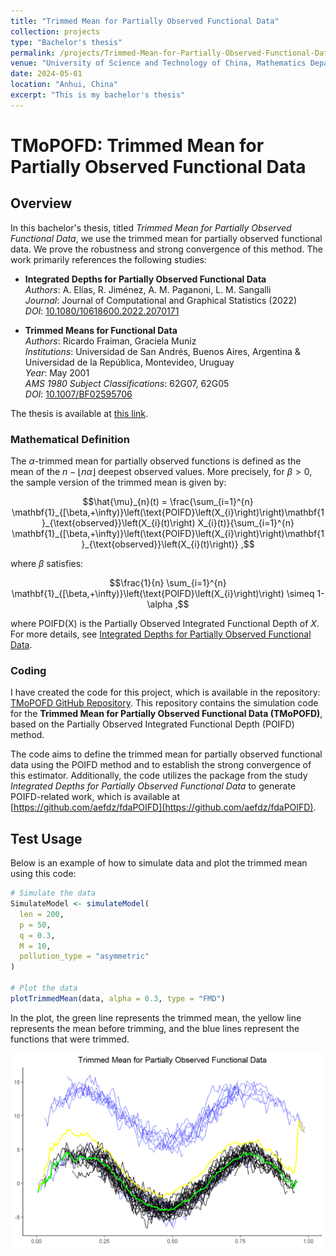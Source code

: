 ```yaml
---
title: "Trimmed Mean for Partially Observed Functional Data"
collection: projects
type: "Bachelor's thesis"
permalink: /projects/Trimmed-Mean-for-Partially-Observed-Functional-Data
venue: "University of Science and Technology of China, Mathematics Department"
date: 2024-05-01
location: "Anhui, China"
excerpt: "This is my bachelor's thesis"
---
```


# TMoPOFD: Trimmed Mean for Partially Observed Functional Data

## Overview

In this bachelor's thesis, titled *Trimmed Mean for Partially Observed Functional Data*, we use the trimmed mean for partially observed functional data. We prove the robustness and strong convergence of this method. The work primarily references the following studies:

- **Integrated Depths for Partially Observed Functional Data**  
  *Authors*: A. Elías, R. Jiménez, A. M. Paganoni, L. M. Sangalli  
  *Journal*: Journal of Computational and Graphical Statistics (2022)  
  *DOI*: [10.1080/10618600.2022.2070171](https://doi.org/10.1080/10618600.2022.2070171)

- **Trimmed Means for Functional Data**  
  *Authors*: Ricardo Fraiman, Graciela Muniz  
  *Institutions*: Universidad de San Andrés, Buenos Aires, Argentina & Universidad de la República, Montevideo, Uruguay  
  *Year*: May 2001  
  *AMS 1980 Subject Classifications*: 62G07, 62G05  
  *DOI*: [10.1007/BF02595706](https://doi.org/10.1007/BF02595706)

The thesis is available at [this link](https://arxiv.org/abs/2408.13062).

### Mathematical Definition

The $\alpha$-trimmed mean for partially observed functions is defined as the mean of the $n - \lfloor n\alpha \rfloor$ deepest observed values. More precisely, for $\beta > 0$, the sample version of the trimmed mean is given by:

```math
\hat{\mu}_{n}(t) = \frac{\sum_{i=1}^{n} \mathbf{1}_{[\beta,+\infty)}\left(\text{POIFD}\left(X_{i}\right)\right)\mathbf{1}_{\text{observed}}\left(X_{i}(t)\right) X_{i}(t)}{\sum_{i=1}^{n} \mathbf{1}_{[\beta,+\infty)}\left(\text{POIFD}\left(X_{i}\right)\right)\mathbf{1}_{\text{observed}}\left(X_{i}(t)\right)} ,
```

where $\beta$ satisfies:

```math
\frac{1}{n} \sum_{i=1}^{n} \mathbf{1}_{[\beta,+\infty)}\left(\text{POIFD}\left(X_{i}\right)\right) \simeq 1-\alpha ,
```
where POIFD(X) is the Partially Observed Integrated Functional Depth of $X$. For more details, see [Integrated Depths for Partially Observed Functional Data](https://doi.org/10.1080/10618600.2022.2070171).
### Coding

I have created the code for this project, which is available in the repository: [TMoPOFD GitHub Repository](https://github.com/Yixiao-Wang-Stats/TMoPOFD). This repository contains the simulation code for the **Trimmed Mean for Partially Observed Functional Data (TMoPOFD)**, based on the Partially Observed Integrated Functional Depth (POIFD) method.

The code aims to define the trimmed mean for partially observed functional data using the POIFD method and to establish the strong convergence of this estimator. Additionally, the code utilizes the package from the study *Integrated Depths for Partially Observed Functional Data* to generate POIFD-related work, which is available at [https://github.com/aefdz/fdaPOIFD](https://github.com/aefdz/fdaPOIFD).

## Test Usage

Below is an example of how to simulate data and plot the trimmed mean using this code:

```r
# Simulate the data
SimulateModel <- simulateModel(
  len = 200,
  p = 50,
  q = 0.3,
  M = 10,
  pollution_type = "asymmetric"
)

# Plot the data
plotTrimmedMean(data, alpha = 0.3, type = "FMD")
```
In the plot, the green line represents the trimmed mean, the yellow line represents the mean before trimming, and the blue lines represent the functions that were trimmed.

<img src="/images/trimmedmean.png" style="display: block; margin: auto;" />

